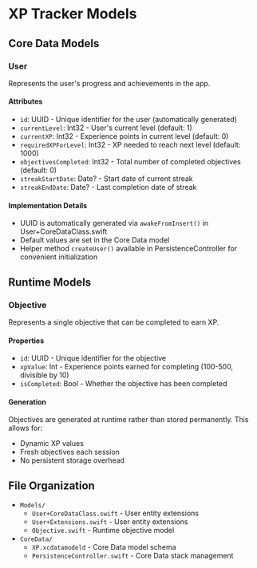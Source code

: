 # XP Tracker Models

## Core Data Models

### User
Represents the user's progress and achievements in the app.

#### Attributes
- `id`: UUID - Unique identifier for the user (automatically generated)
- `currentLevel`: Int32 - User's current level (default: 1)
- `currentXP`: Int32 - Experience points in current level (default: 0)
- `requiredXPForLevel`: Int32 - XP needed to reach next level (default: 1000)
- `objectivesCompleted`: Int32 - Total number of completed objectives (default: 0)
- `streakStartDate`: Date? - Start date of current streak
- `streakEndDate`: Date? - Last completion date of streak

#### Implementation Details
- UUID is automatically generated via `awakeFromInsert()` in User+CoreDataClass.swift
- Default values are set in the Core Data model
- Helper method `createUser()` available in PersistenceController for convenient initialization

## Runtime Models

### Objective
Represents a single objective that can be completed to earn XP.

#### Properties
- `id`: UUID - Unique identifier for the objective
- `xpValue`: Int - Experience points earned for completing (100-500, divisible by 10)
- `isCompleted`: Bool - Whether the objective has been completed

#### Generation
Objectives are generated at runtime rather than stored permanently. This allows for:
- Dynamic XP values
- Fresh objectives each session
- No persistent storage overhead

## File Organization
- `Models/`
  - `User+CoreDataClass.swift` - User entity extensions
  - `User+Extensions.swift` - User entity extensions
  - `Objective.swift` - Runtime objective model
- `CoreData/`
  - `XP.xcdatamodeld` - Core Data model schema
  - `PersistenceController.swift` - Core Data stack management